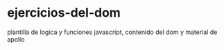 # ejercicios-del-dom
plantilla de logica y funciones javascript, contenido del dom y material de apollo
